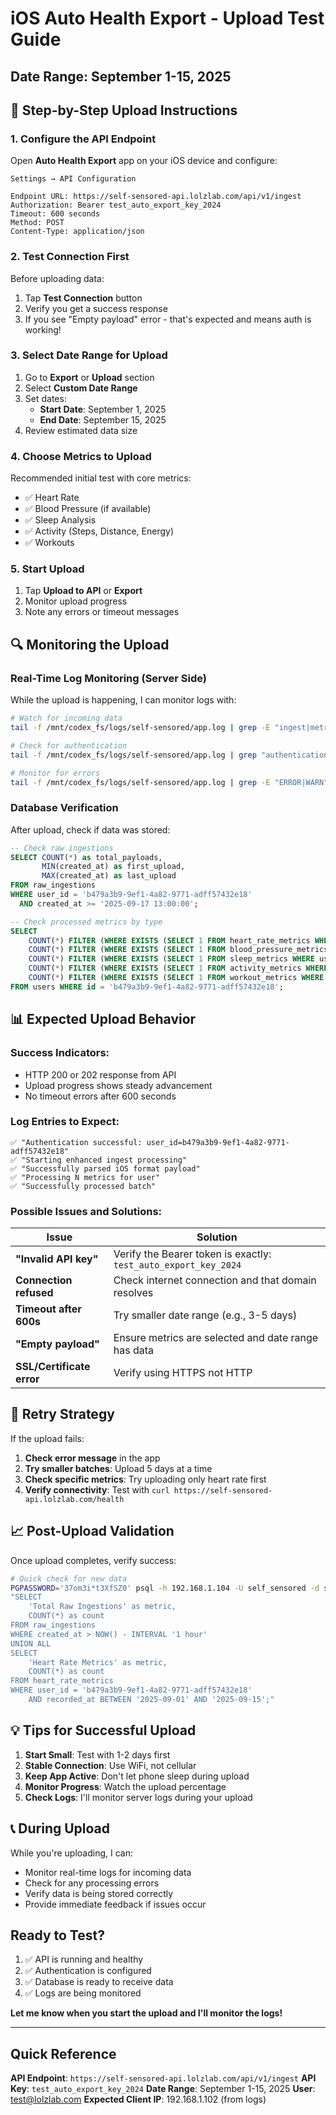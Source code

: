 # iOS Auto Health Export - Upload Test Guide

## Date Range: September 1-15, 2025

## 📱 Step-by-Step Upload Instructions

### 1. Configure the API Endpoint
Open **Auto Health Export** app on your iOS device and configure:

```
Settings → API Configuration

Endpoint URL: https://self-sensored-api.lolzlab.com/api/v1/ingest
Authorization: Bearer test_auto_export_key_2024
Timeout: 600 seconds
Method: POST
Content-Type: application/json
```

### 2. Test Connection First
Before uploading data:
1. Tap **Test Connection** button
2. Verify you get a success response
3. If you see "Empty payload" error - that's expected and means auth is working!

### 3. Select Date Range for Upload
1. Go to **Export** or **Upload** section
2. Select **Custom Date Range**
3. Set dates:
   - **Start Date**: September 1, 2025
   - **End Date**: September 15, 2025
4. Review estimated data size

### 4. Choose Metrics to Upload
Recommended initial test with core metrics:
- ✅ Heart Rate
- ✅ Blood Pressure (if available)
- ✅ Sleep Analysis
- ✅ Activity (Steps, Distance, Energy)
- ✅ Workouts

### 5. Start Upload
1. Tap **Upload to API** or **Export**
2. Monitor upload progress
3. Note any errors or timeout messages

## 🔍 Monitoring the Upload

### Real-Time Log Monitoring (Server Side)
While the upload is happening, I can monitor logs with:

```bash
# Watch for incoming data
tail -f /mnt/codex_fs/logs/self-sensored/app.log | grep -E "ingest|metrics|processed"

# Check for authentication
tail -f /mnt/codex_fs/logs/self-sensored/app.log | grep "authentication_success"

# Monitor for errors
tail -f /mnt/codex_fs/logs/self-sensored/app.log | grep -E "ERROR|WARN"
```

### Database Verification
After upload, check if data was stored:

```sql
-- Check raw ingestions
SELECT COUNT(*) as total_payloads,
       MIN(created_at) as first_upload,
       MAX(created_at) as last_upload
FROM raw_ingestions
WHERE user_id = 'b479a3b9-9ef1-4a82-9771-adff57432e18'
  AND created_at >= '2025-09-17 13:00:00';

-- Check processed metrics by type
SELECT
    COUNT(*) FILTER (WHERE EXISTS (SELECT 1 FROM heart_rate_metrics WHERE user_id = 'b479a3b9-9ef1-4a82-9771-adff57432e18' AND recorded_at BETWEEN '2025-09-01' AND '2025-09-15')) as heart_rate_count,
    COUNT(*) FILTER (WHERE EXISTS (SELECT 1 FROM blood_pressure_metrics WHERE user_id = 'b479a3b9-9ef1-4a82-9771-adff57432e18' AND recorded_at BETWEEN '2025-09-01' AND '2025-09-15')) as blood_pressure_count,
    COUNT(*) FILTER (WHERE EXISTS (SELECT 1 FROM sleep_metrics WHERE user_id = 'b479a3b9-9ef1-4a82-9771-adff57432e18' AND sleep_start BETWEEN '2025-09-01' AND '2025-09-15')) as sleep_count,
    COUNT(*) FILTER (WHERE EXISTS (SELECT 1 FROM activity_metrics WHERE user_id = 'b479a3b9-9ef1-4a82-9771-adff57432e18' AND recorded_at BETWEEN '2025-09-01' AND '2025-09-15')) as activity_count,
    COUNT(*) FILTER (WHERE EXISTS (SELECT 1 FROM workout_metrics WHERE user_id = 'b479a3b9-9ef1-4a82-9771-adff57432e18' AND started_at BETWEEN '2025-09-01' AND '2025-09-15')) as workout_count
FROM users WHERE id = 'b479a3b9-9ef1-4a82-9771-adff57432e18';
```

## 📊 Expected Upload Behavior

### Success Indicators:
- HTTP 200 or 202 response from API
- Upload progress shows steady advancement
- No timeout errors after 600 seconds

### Log Entries to Expect:
```
✅ "Authentication successful: user_id=b479a3b9-9ef1-4a82-9771-adff57432e18"
✅ "Starting enhanced ingest processing"
✅ "Successfully parsed iOS format payload"
✅ "Processing N metrics for user"
✅ "Successfully processed batch"
```

### Possible Issues and Solutions:

| Issue | Solution |
|-------|----------|
| **"Invalid API key"** | Verify the Bearer token is exactly: `test_auto_export_key_2024` |
| **Connection refused** | Check internet connection and that domain resolves |
| **Timeout after 600s** | Try smaller date range (e.g., 3-5 days) |
| **"Empty payload"** | Ensure metrics are selected and date range has data |
| **SSL/Certificate error** | Verify using HTTPS not HTTP |

## 🔄 Retry Strategy

If the upload fails:
1. **Check error message** in the app
2. **Try smaller batches**: Upload 5 days at a time
3. **Check specific metrics**: Try uploading only heart rate first
4. **Verify connectivity**: Test with `curl https://self-sensored-api.lolzlab.com/health`

## 📈 Post-Upload Validation

Once upload completes, verify success:

```bash
# Quick check for new data
PGPASSWORD='37om3i*t3XfSZ0' psql -h 192.168.1.104 -U self_sensored -d self_sensored -c \
"SELECT
    'Total Raw Ingestions' as metric,
    COUNT(*) as count
FROM raw_ingestions
WHERE created_at > NOW() - INTERVAL '1 hour'
UNION ALL
SELECT
    'Heart Rate Metrics' as metric,
    COUNT(*) as count
FROM heart_rate_metrics
WHERE user_id = 'b479a3b9-9ef1-4a82-9771-adff57432e18'
    AND recorded_at BETWEEN '2025-09-01' AND '2025-09-15';"
```

## 💡 Tips for Successful Upload

1. **Start Small**: Test with 1-2 days first
2. **Stable Connection**: Use WiFi, not cellular
3. **Keep App Active**: Don't let phone sleep during upload
4. **Monitor Progress**: Watch the upload percentage
5. **Check Logs**: I'll monitor server logs during your upload

## 📞 During Upload

While you're uploading, I can:
- Monitor real-time logs for incoming data
- Check for any processing errors
- Verify data is being stored correctly
- Provide immediate feedback if issues occur

## Ready to Test?

1. ✅ API is running and healthy
2. ✅ Authentication is configured
3. ✅ Database is ready to receive data
4. ✅ Logs are being monitored

**Let me know when you start the upload and I'll monitor the logs!**

---

## Quick Reference

**API Endpoint**: `https://self-sensored-api.lolzlab.com/api/v1/ingest`
**API Key**: `test_auto_export_key_2024`
**Date Range**: September 1-15, 2025
**User**: test@lolzlab.com
**Expected Client IP**: 192.168.1.102 (from logs)